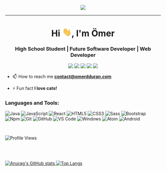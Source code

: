 <p align="center">
  <img src="https://github.com/thompsonemerson/thompsonemerson/raw/master/cover-thompson.png" height="200"/>
</p>
<hr>
<h1 align="center">Hi <img src="https://raw.githubusercontent.com/ABSphreak/ABSphreak/master/gifs/Hi.gif" width="30px">, I'm Ömer</h1>
<h3 align="center">High School Student | Future Software Developer | Web Developer</h3>

<p align="center">
<a href="https://twitter.com/omerdduran"> <img src="https://img.shields.io/badge/Twitter-1DA1F2?style=for-the-badge&logo=twitter&logoColor=white"></a>
<a href="https://instagram.com/omerdduran"> <img src="https://img.shields.io/badge/Instagram-E4405F?style=for-the-badge&logo=instagram&logoColor=white"></a>
<a href="https://www.facebook.com/omerddduran/"> <img src="https://img.shields.io/badge/Facebook-1877F2?style=for-the-badge&logo=facebook&logoColor=white"></a>
<a href="https://www.reddit.com/user/omerdduran"> <img src="https://img.shields.io/badge/Reddit-FF4500?style=for-the-badge&logo=reddit&logoColor=white"></a>
<a href="https://open.spotify.com/user/ngm0x0g4vj8dxuh9bz9h9arjz"> <img src="https://img.shields.io/badge/Spotify-1ED760?&style=for-the-badge&logo=spotify&logoColor=white"></a>

</p>


- 📫 How to reach me **contact@omerdduran.com**

- ⚡ Fun fact **I love cats!**

<h3 align="left">Languages and Tools:</h3>

![Java](http://img.shields.io/badge/-Java-5B4638?style=flat-square&logo=java&logoColor=ffffff)
![JavaScript](https://img.shields.io/badge/-JavaScript-%23F7DF1C?style=flat-square&logo=javascript&logoColor=000000&labelColor=%23F7DF1C&color=%23FFCE5A)
![React](https://img.shields.io/badge/-React-61DAFB?style=flat-square&logo=react&logoColor=ffffff)
![HTML5](https://img.shields.io/badge/-HTML5-%23E44D27?style=flat-square&logo=html5&logoColor=ffffff)
![CSS3](https://img.shields.io/badge/-CSS3-%231572B6?style=flat-square&logo=css3)
![Sass](https://img.shields.io/badge/-Sass-%23CC6699?style=flat-square&logo=sass&logoColor=ffffff)
![Bootstrap](https://img.shields.io/badge/-Bootstrap-563D7C?style=flat-square&logo=Bootstrap)
![Npm](https://img.shields.io/badge/-npm-CB3837?style=flat-square&logo=npm)
![Git](https://img.shields.io/badge/-Git-%23F05032?style=flat-square&logo=git&logoColor=%23ffffff)
![GitHub](https://img.shields.io/badge/-GitHub-181717?style=flat-square&logo=github)
![VS Code](http://img.shields.io/badge/-VS%20Code-007ACC?style=flat-square&logo=visual-studio-code&logoColor=ffffff)
![Windows](http://img.shields.io/badge/-Windows-0078D6?style=flat-square&logo=windows&logoColor=ffffff)
![Atom](http://img.shields.io/badge/-Atom-0078D6?style=flat-square&logo=atom&logoColor=88bda1)
![Android](http://img.shields.io/badge/-Android-5B4638?style=flat-square&logo=android&logoColor=ffffff)

<br/>

![Profile Views](https://komarev.com/ghpvc/?username=omerdduran&color=blueviolet)

<br> <br> <br>
[![Anurag's GitHub stats](https://github-readme-stats.vercel.app/api?username=omerdduran&theme=radical)
](https://github.com/anuraghazra/github-readme-stats)
[![Top Langs](https://github-readme-stats.vercel.app/api/top-langs/?username=omerdduran&theme=radical)](https://github.com/anuraghazra/github-readme-stats)

